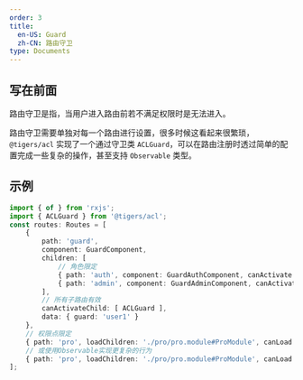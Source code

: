 ```yaml
---
order: 3
title:
  en-US: Guard
  zh-CN: 路由守卫
type: Documents
---
```


## 写在前面

路由守卫是指，当用户进入路由前若不满足权限时是无法进入。

路由守卫需要单独对每一个路由进行设置，很多时候这看起来很繁琐，`@tigers/acl` 实现了一个通过守卫类 `ACLGuard`，可以在路由注册时透过简单的配置完成一些复杂的操作，甚至支持 `Observable` 类型。

## 示例

```ts
import { of } from 'rxjs';
import { ACLGuard } from '@tigers/acl';
const routes: Routes = [
    {
        path: 'guard',
        component: GuardComponent,
        children: [
            // 角色限定
            { path: 'auth', component: GuardAuthComponent, canActivate: [ ACLGuard ], data: { guard: 'user1' } },
            { path: 'admin', component: GuardAdminComponent, canActivate: [ ACLGuard ], data: { guard: 'admin' } }
        ],
        // 所有子路由有效
        canActivateChild: [ ACLGuard ],
        data: { guard: 'user1' }
    },
    // 权限点限定
    { path: 'pro', loadChildren: './pro/pro.module#ProModule', canLoad: [ ACLGuard ], data: { guard: 1 } },
    // 或使用Observable实现更复杂的行为
    { path: 'pro', loadChildren: './pro/pro.module#ProModule', canLoad: [ ACLGuard ], data: { guard: of(false).pipe(map(v => 'admin')) } }
];
```
